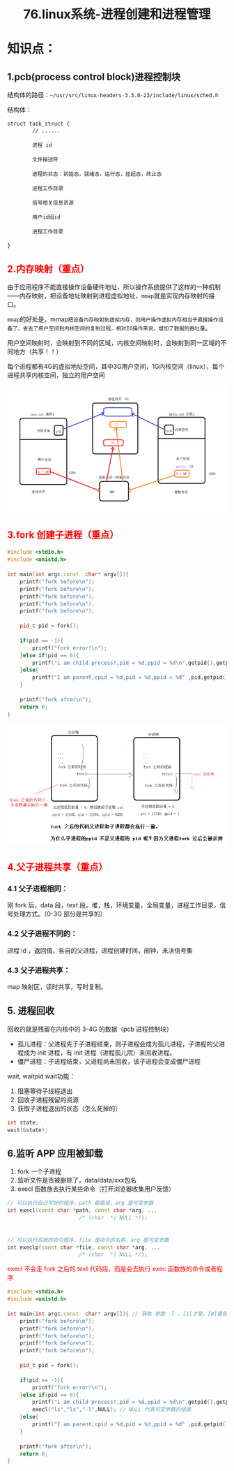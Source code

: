# <center>76.linux系统-进程创建和进程管理<center>

# 知识点：

## 1.pcb(process control block)进程控制块

结构体的路径：`~/usr/src/linux-headers-3.5.0-23/include/linux/sched.h`

结构体：

```
struct task_struct {
        // ......

        进程 id

        文件描述符

        进程的状态：初始态，就绪态，运行态，挂起态，终止态

        进程工作目录

        信号相关信息资源

        用户id组id

        进程工作目录

}
```

## **<font color = red>2.内存映射（重点）</font>**

由于应用程序不能直接操作设备硬件地址，所以操作系统提供了这样的一种机制——内存映射，把设备地址映射到进程虚拟地址，`mmap`就是实现内存映射的接口。

`mmap`的好处是，mmap`把设备内存映射到虚拟内存，则用户操作虚拟内存相当于直接操作设备了，省去了用户空间到内核空间的复制过程，相对IO操作来说，增加了数据的吞吐量`。

用户空间映射时，会映射到不同的区域，内核空间映射时，会映射到同一区域的不同地方（共享！！）

每个进程都有4G的虚拟地址空间，其中3G用户空间，1G内核空间（linux），每个进程共享内核空间，独立的用户空间

![](../pic/76.内存映射.png)

## **<font color = red>3.fork 创建子进程（重点）</font>**

```c++
#include <stdio.h>
#include <unistd.h>

int main(int argc.const  char* argv[]){
    printf("fork before\n");
    printf("fork before\n");
    printf("fork before\n");
    printf("fork before\n");
    printf("fork before\n");

    pid_t pid = fork();
    
    if(pid == -1){
        printf("fork error!\n");
    }else if(pid == 0){
        printf("i am child process!,pid = %d,ppid = %d\n",getpid(),getppid());
    }else{
        printf("I am parent,cpid = %d,pid = %d,ppid = %d" ,pid,getpid(),getppid());
    } 
    
    printf("fork after\n");
    return 0;
}
```

![](../pic/76.fork函数.png)


## **<font color = red>4.父子进程共享（重点）</font>**

### 4.1 父子进程相同：
刚 fork 后，data 段，text 段，堆，栈，环境变量，全局变量，进程工作目录，信号处理方式。（0-3G 部分是共享的）

### 4.2 父子进程不同的：
进程 id ，返回值，各自的父进程，进程创建时间，闹钟，未决信号集 

### 4.3 父子进程共享：
map 映射区，读时共享，写时复制。

## 5. 进程回收

回收的就是残留在内核中的 3-4G 的数据（pcb 进程控制块）

- 孤儿进程：父进程先于子进程结束，则子进程会成为孤儿进程，子进程的父进程成为 init 进程，有 init 进程（进程孤儿院）来回收进程。
- 僵尸进程：子进程结束，父进程尚未回收，该子进程会变成僵尸进程

wait, waitpid 
wait功能：

1. 阻塞等待子线程退出
2. 回收子进程残留的资源
3. 获取子进程退出的状态（怎么死掉的）

```c++
int state;
wait(&state);
```

## 6.监听 APP 应用被卸载

1. fork 一个子进程
2. 监听文件是否被删除了，data/data/xxx包名
3. execl 函数族去执行某些命令（打开浏览器收集用户反馈）  

```c++
// 可以执行自己写好的程序，path 是路径，arg 是可变参数
int execl(const char *path, const char *arg, ...
                       /* (char  *) NULL */);


// 可以执行系统的命令程序，file 是命令的名称，arg 是可变参数
int execlp(const char *file, const char *arg, ...
                       /* (char  *) NULL */);
```

 <font color=red>execl 不会走 fork 之后的 text 代码段，而是会去执行 exec 函数族的命令或者程序</font>
 
 ```c++
 #include <stdio.h>
 #include <unistd.h>
 
 int main(int argc.const  char* argv[]){ // 获取 参数 -l ，[1]才是，[0]是程序本身
     printf("fork before\n");
     printf("fork before\n");
     printf("fork before\n");
     printf("fork before\n");
     printf("fork before\n");
 
     pid_t pid = fork();
     
     if(pid == -1){
         printf("fork error!\n");
     }else if(pid == 0){
         printf("i am child process!,pid = %d,ppid = %d\n",getpid(),getppid());
         execl("ls","ls","-l",NULL); // NULL 代表可变参数的结尾
     }else{
         printf("I am parent,cpid = %d,pid = %d,ppid = %d" ,pid,getpid(),getppid());
     } 
     
     printf("fork after\n");
     return 0;
 }
 ```
